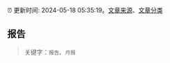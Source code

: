 :alarm_clock: 更新时间: 2024-05-18 05:35:19。[文章来源](/README.md)、[文章分类](/TAGS.md)

## 报告


> 关键字：`报告`、`月报`



